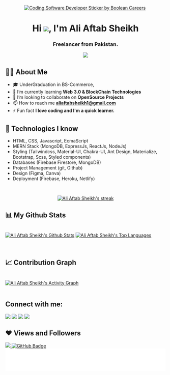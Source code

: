 
<p align="center">
<a href ="https://github.com/aliaftabsheikh"><img src="https://media2.giphy.com/media/cUAGuLiEcTBwRfkAQq/giphy.gif?cid=ecf05e474bjrlcjt6yc7w0t20djokbtl9i4e9iqkie9anv8i&amp;rid=giphy.gif&amp;ct=s" alt="Coding Software Developer Sticker by Boolean Careers" style="width: 350px; height: 250px; left: 0px; top: 0px;"></a>&nbsp
</p>


 <h1 align="center">Hi <img src="https://raw.githubusercontent.com/MartinHeinz/MartinHeinz/master/wave.gif" height="30px">, I'm Ali Aftab Sheikh</h1>
 <h3 align="center">Freelancer from Pakistan.</h3>
 <p align="center">
<a href="https://github.com/aliaftabsheikh"><img src="https://readme-typing-svg.herokuapp.com/?lines=MERN%20Stack%20Developer;Web-Developer%20;and;%20Mobile%20App%20developer;Self-taught-Programmer;Node%20Js%20Developer;2%20years%20of%20coding%20experience;Always%20learning%20new%20things&font=Fira%20Code&center=true&width=440&height=45&color=0844a3&vCenter=true&size=22"></a>
</p>
 
 ## 🙋‍♂️ About Me

- 🎓 UnderGraduation in BS-Commerce,
- 🌱 I’m currently learning **Web 3.0 & BlockChain Technologies**
- 👯 I’m looking to collaborate on **OpenSource Projects**
- 📫 How to reach me **aliaftabsheikh1@gmail.com**
- ⚡ Fun fact **I love coding and I'm a quick learner.**
 
 
 ## 🚀 Technologies I know

- HTML, CSS, Javascript, EcmaScript
- MERN Stack (MongoDB, ExpressJs, ReactJs, NodeJs)
- Styling (Tailwindcss, Material-UI, Chakra-UI, Ant Design, Materialize, Bootstrap, Scss, Styled components)
- Databases (Firebase Firestore, MongoDB)
- Project Management (git, Github)
- Design (Figma, Canva)
- Deployment (Firebase, Heroku, Netlify)
<br/>
 
 <p align="center">
    <a href="https://github.com/aliaftabsheikh">
        <img title="🔥 Get streak stats for your profile at git.io/streak-stats" alt="Ali Aftab Sheikh's streak" src="https://github-readme-streak-stats.herokuapp.com/?user=aliaftabsheikh&theme=black-ice&hide_border=true&stroke=0000&background=060A0CD0"/>
    </a>
</p>
 
 
 ## 📊 My Github Stats

  <br/>
    <a href="https://github.com/aliaftabsheikh"><img alt="Ali Aftab Sheikh's Github Stats" src="https://github-readme-stats.vercel.app/api?username=aliaftabsheikh&show_icons=true&count_private=true&theme=react&hide_border=true&bg_color=0D1117" /></a>
  <a href="https://github.com/aliaftabsheikh"><img alt="Ali Aftab Sheikh's Top Languages" src="https://github-readme-stats.vercel.app/api/top-langs/?username=aliaftabsheikh&langs_count=8&count_private=true&layout=compact&theme=react&hide_border=true&bg_color=0D1117" /></a>
  <br/>
  
  <br/>
<br/>

 ## 📈 Contribution Graph
 
   <br/>
<a href="https://github.com/aliaftabsheikh"><img alt="Ali Aftab Sheikh's Activity Graph" src="https://activity-graph.herokuapp.com/graph?username=aliaftabsheikh&bg_color=0D1117&color=5BCDEC&line=5BCDEC&point=FFFFFF&hide_border=true" /></a>

<br/>
<br/>

## Connect with me:
<p align="left">

<a href = "https://www.linkedin.com/in/muhammad-ali-207"><img src="https://img.icons8.com/fluent/48/000000/linkedin.png"/></a>
<a href = "https://twitter.com/aliaftabsheikh"><img src="https://img.icons8.com/fluent/48/000000/twitter.png"/></a>
<a href = "https://www.instagram.com/aliaftabsheikh/"><img src="https://img.icons8.com/fluent/48/000000/instagram-new.png"/></a>
<a href = "https://web.facebook.com/profile.php?id=100014237167705"><img src="https://img.icons8.com/color/48/000000/facebook.png"/></a>

</p>

## ❤ Views and Followers
<a href="https://github.com/Meghna-DAS/github-profile-views-counter">
    <img src="https://komarev.com/ghpvc/?username=aliaftabsheikh">
</a>
<a href="https://github.com/aliaftabsheikh?tab=followers"><img src="https://img.shields.io/github/followers/aliaftabsheikh?label=Followers&style=social" alt="GitHub Badge"></a>


 <br/>

 <img align='center'  height="70" alt="Thanks" width="100%" src="./Thanks.svg"/>  
